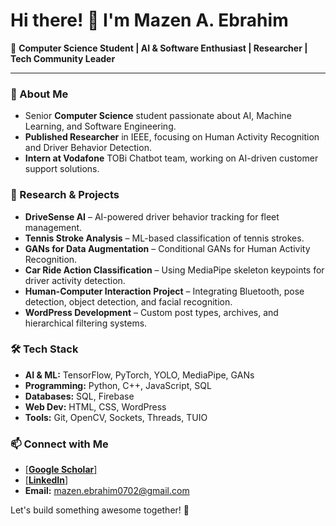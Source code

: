 # Hi there! 👋 I'm Mazen A. Ebrahim

🚀 **Computer Science Student | AI & Software Enthusiast | Researcher | Tech Community Leader**

---

### 📌 About Me
- Senior **Computer Science** student passionate about AI, Machine Learning, and Software Engineering.
- **Published Researcher** in IEEE, focusing on Human Activity Recognition and Driver Behavior Detection.
- **Intern at Vodafone** TOBi Chatbot team, working on AI-driven customer support solutions.

### 🔬 Research & Projects
- **DriveSense AI** – AI-powered driver behavior tracking for fleet management.
- **Tennis Stroke Analysis** – ML-based classification of tennis strokes.
- **GANs for Data Augmentation** – Conditional GANs for Human Activity Recognition.
- **Car Ride Action Classification** – Using MediaPipe skeleton keypoints for driver activity detection.
- **Human-Computer Interaction Project** – Integrating Bluetooth, pose detection, object detection, and facial recognition.
- **WordPress Development** – Custom post types, archives, and hierarchical filtering systems.

### 🛠️ Tech Stack
- **AI & ML:** TensorFlow, PyTorch, YOLO, MediaPipe, GANs
- **Programming:** Python, C++, JavaScript, SQL
- **Databases:** SQL, Firebase
- **Web Dev:** HTML, CSS, WordPress
- **Tools:** Git, OpenCV, Sockets, Threads, TUIO

### 📫 Connect with Me
-  [[**Google Scholar**]](https://scholar.google.com/citations?user=JHk6_KcAAAAJ&hl=en&authuser=2&oi=ao)
-  [[**LinkedIn**]](https://www.linkedin.com/in/mazenebrahim/)
- **Email:** mazen.ebrahim0702@gmail.com

Let's build something awesome together! 🚀
